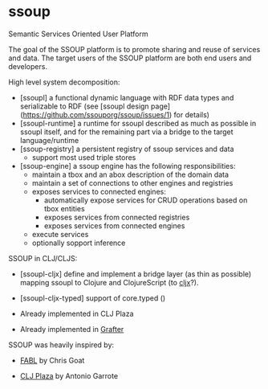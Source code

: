 ssoup
=====

Semantic Services Oriented User Platform

The goal of the SSOUP platform is to promote sharing and reuse of services and data.
The target users of the SSOUP platform are both end users and developers.

High level system decomposition:
- [ssoupl] a functional dynamic language with RDF data types and serializable to RDF (see [ssoupl design page] (https://github.com/ssouporg/ssoup/issues/1) for details)
- [ssoupl-runtime] a runtime for ssoupl described as much as possible in ssoupl itself, and
  for the remaining part via a bridge to the target language/runtime
- [ssoup-registry] a persistent registry of ssoup services and data
	- support most used triple stores
- [ssoup-engine] a ssoup engine has the following responsibilities:
	- maintain a tbox and an abox description of the domain data
	- maintain a set of connections to other engines and registries
	- exposes services to connected engines:
		- automatically expose services for CRUD operations based on tbox entities
		- exposes services from connected registries
		- exposes services from connected engines
	- execute services
	- optionally sopport inference

SSOUP in CLJ/CLJS:
- [ssoupl-cljx] define and implement a bridge layer (as thin as possible) mapping ssoupl
  to Clojure and ClojureScript (to [cljx](https://github.com/lynaghk/cljx)?).
- [ssoupl-cljx-typed] support of core.typed ()

- Already implemented in CLJ Plaza

- Already implemented in [Grafter](http://grafter.org/)

SSOUP was heavily inspired by:

- [FABL](https://s3.amazonaws.com/s3.fabl.net/index.html) by Chris Goat

- [CLJ Plaza](http://antoniogarrote.github.io/clj-plaza/) by Antonio Garrote
